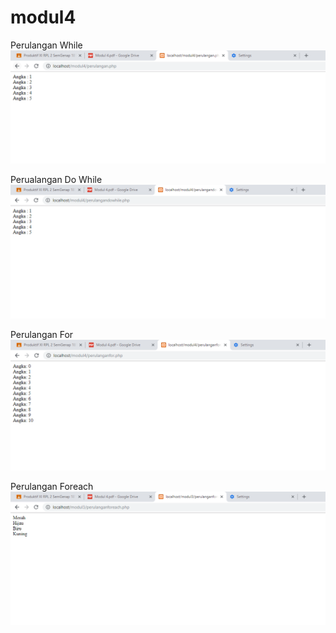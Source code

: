 # modul4

Perulangan While
![alt text](https://github.com/ClarissaSanindita/modul4/blob/master/Hasil/perulangan.PNG)

Perualangan Do While
![alt text](https://github.com/ClarissaSanindita/modul4/blob/master/Hasil/perulangandowhile.PNG)

Perulangan For
![alt text](https://github.com/ClarissaSanindita/modul4/blob/master/Hasil/perulanganfor.PNG)

Perulangan Foreach
![alt text](https://github.com/ClarissaSanindita/modul4/blob/master/Hasil/perulanganforeach.PNG)


